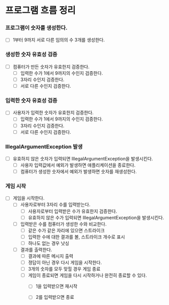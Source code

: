 # 프로그램 흐름 정리
### 프로그램이 숫자를 생성한다.
- [ ] 1부터 9까지 서로 다른 임의의 수 3개를 생성한다.
### 생성한 숫자 유효성 검증
- [ ] 컴퓨터가 만든 숫자가 유효한지 검증한다.
  - [ ] 입력한 수가 1에서 9까지의 수인지 검증한다.
  - [ ] 3자리 수인지 검증한다.
  - [ ] 서로 다른 수인지 검증한다.
### 입력한 숫자 유효성 검증
- [ ] 사용자가 입력한 숫자가 유효한지 검증한다.
  - [ ] 입력한 수가 1에서 9까지의 수인지 검증한다.
  - [ ] 3자리 수인지 검증한다.
  - [ ] 서로 다른 수인지 검증한다.
### IllegalArgumentException 발생
- [ ] 유효하지 않은 숫자가 입력되면 IllegalArgumentException을 발생시킨다.
  - [ ] 사용자 입력값에서 예외가 발생하면 애플리케이션을 종료한다.
  - [ ] 컴퓨터가 생성한 숫자에서 예외가 발생하면 숫자를 재생성한다.
### 게임 시작
- [ ] 게임을 시작한다.
  - [ ] 사용자로부터 3자리 수를 입력받는다.
    - [ ] 사용자로부터 입력받은 수가 유효한지 검증한다.
    - [ ] 유효하지 않은 수가 입력되면 IllegalArgumentException을 발생시킨다.
  - [ ] 입력받은 수를 컴퓨터가 생성한 수와 비교한다.
    - [ ] 같은 수가 같은 자리에 있으면 스트라이크
    - [ ] 입력한 수에 대한 결과를 볼, 스트라이크 개수로 표시
    - [ ] 하나도 없는 경우 낫싱
  - [ ] 결과를 출력한다.
    - [ ] 결과에 따른 메시지 출력
    - [ ] 졍답이 아닌 경우 다시 게임을 시작한다.
    - [ ] 3개의 숫자를 모두 맞힐 경우 게임 종료
    - [ ] 게임이 종료되면 게임을 다시 시작하거나 완전히 종료할 수 있다.
      - [ ] 1을 입력받으면 재시작
      - [ ] 2를 입력받으면 종료

